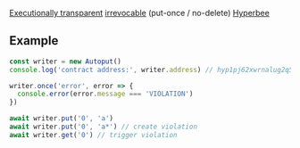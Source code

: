 [Executionally transparent](https://github.com/pfrazee/vitra/blob/master/docs/whitepaper.pdf) [irrevocable](https://github.com/lukeburns/autoput/blob/main/index.js#L7-L14) (put-once / no-delete) [Hyperbee](https://github.com/hypercore-protocol/hyperbee)

## Example

```js
const writer = new Autoput()
console.log('contract address:', writer.address) // hyp1pj62xwrnalug2q5qpu4z5hunxhzptk2j46ftajje3phf4a4wp95rqq0lyw7

writer.once('error', error => {
  console.error(error.message === 'VIOLATION')
})

await writer.put('0', 'a')
await writer.put('0', 'a*') // create violation
await writer.get('0') // trigger violation
```
